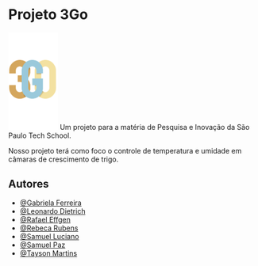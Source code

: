 # Projeto 3Go
<img src="/logo3GO.png" width="100px">
Um projeto para a matéria de Pesquisa e Inovação da São Paulo Tech School. 

Nosso projeto terá como foco o controle de temperatura e umidade em câmaras de crescimento de trigo.

## Autores
- [@Gabriela Ferreira](https://github.com/gabisferreira)
- [@Leonardo Dietrich ](https://github.com/Leo-Dietrich)
- [@Rafael Effgen](https://github.com/RafaelEffgen)
- [@Rebeca Rubens](https://github.com/RebecaRubens)
- [@Samuel Luciano](https://github.com/samuelDev239)
- [@Samuel Paz](https://github.com/SamuelPazz)
- [@Tayson Martins](https://github.com/TaysonMartinss)
